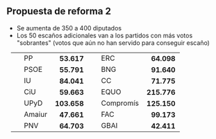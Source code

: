 Propuesta de reforma 2
----------------------

<div class="reformrules">
<ul>
<li>Se aumenta de 350 a 400 diputados</li>
<li>Los 50 escaños adicionales van a los partidos con más votos "sobrantes" (votos que aún no han servido para conseguir escaño)</li>
</ul>
<table style="margin: 5px 10px;">
<tr>
<td style="padding-left: 30px;"> PP      </td> <td style="font-weight: bold; text-align: right; padding: 0 10px;"> 53.617 </td>
<td style="padding-left: 30px;"> ERC     </td> <td style="font-weight: bold; text-align: right; padding: 0 10px;"> 64.098 </td>
</tr>
<tr>
<td style="padding-left: 30px;"> PSOE    </td> <td style="font-weight: bold; text-align: right; padding: 0 10px;"> 55.791 </td> 
<td style="padding-left: 30px;"> BNG     </td> <td style="font-weight: bold; text-align: right; padding: 0 10px;"> 91.640 </td>
</tr>
<tr>
<td style="padding-left: 30px;"> IU      </td> <td style="font-weight: bold; text-align: right; padding: 0 10px;"> 84.041 </td>
<td style="padding-left: 30px;"> CC  </td> <td style="font-weight: bold; text-align: right; padding: 0 10px;"> 71.775 </td>
</tr>
<tr>
<td style="padding-left: 30px;"> CiU     </td> <td style="font-weight: bold; text-align: right; padding: 0 10px;"> 59.663 </td>
<td style="padding-left: 30px;"> EQUO     </td> <td style="font-weight: bold; text-align: right; padding: 0 10px;"> 215.776 </td>
</tr>
<tr>
<td style="padding-left: 30px;"> UPyD    </td> <td style="font-weight: bold; text-align: right; padding: 0 10px;"> 103.658 </td>
<td style="padding-left: 30px;"> Compromís    </td> <td style="font-weight: bold; text-align: right; padding: 0 10px;"> 125.150 </td>
</tr>
<tr>
<td style="padding-left: 30px;"> Amaiur    </td> <td style="font-weight: bold; text-align: right; padding: 0 10px;"> 47.661 </td>
<td style="padding-left: 30px;"> FAC    </td> <td style="font-weight: bold; text-align: right; padding: 0 10px;"> 99.173 </td>
</tr>
<tr>
<td style="padding-left: 30px;"> PNV </td> <td style="font-weight: bold; text-align: right; padding: 0 10px;"> 64.703 </td>
<td style="padding-left: 30px;"> GBAI </td> <td style="font-weight: bold; text-align: right; padding: 0 10px;"> 42.411 </td>
</tr>
</table>
</div>
<div id="reform2conclusions"></div>
